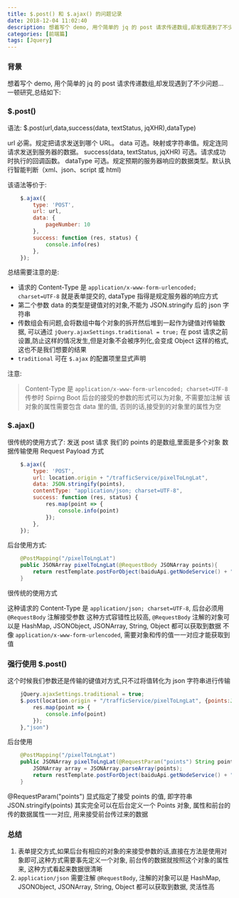 ```yaml
---
title: $.post() 和 $.ajax() 的问题记录
date: 2018-12-04 11:02:40
description: 想着写个 demo, 用个简单的 jq 的 post 请求传递数组,却发现遇到了不少问题...
categories: [前端篇]
tags: [Jquery]
---
```


<!-- more -->
### 背景
想着写个 demo, 用个简单的 jq 的 post 请求传递数组,却发现遇到了不少问题...
一顿研究,总结如下:

### $.post()
语法:
$.post(url,data,success(data, textStatus, jqXHR),dataType)

url	必需。规定把请求发送到哪个 URL。
data	可选。映射或字符串值。规定连同请求发送到服务器的数据。
success(data, textStatus, jqXHR)	可选。请求成功时执行的回调函数。
dataType	可选。规定预期的服务器响应的数据类型。默认执行智能判断（xml、json、script 或 html)

该语法等价于:

```js
    $.ajax({
        type: 'POST',
        url: url,
        data: {
            pageNumber: 10
        },
        success: function (res, status) {
            console.info(res)
        },
    });
```

总结需要注意的是: 
- 请求的 Content-Type 是 `application/x-www-form-urlencoded; charset=UTF-8` 就是表单提交的, dataType 指得是规定服务器的响应方式
- 第二个参数 data 的类型是键值对的对象,不能为 JSON.stringify 后的 json 字符串
- 传数组会有问题,会将数组中每个对象的拆开然后堆到一起作为键值对传输数据, 可以通过 `jQuery.ajaxSettings.traditional = true;` 在 post 请求之前设置,防止这样的情况发生,但是对象不会被序列化,会变成 Object 这样的格式,这也不是我们想要的结果
- `traditional` 可在 `$.ajax` 的配置项里显式声明

注意:

> Content-Type 是 `application/x-www-form-urlencoded; charset=UTF-8` 传参时
> Spirng Boot 后台的接受的参数的形式可以为对象, 不需要加注解
> 该对象的属性需要包含 data 里的值, 否则的话,接受到的对象里的属性为空

### $.ajax()
很传统的使用方式了:
发送 post 请求
我们的 points 的是数组,里面是多个对象
数据传输使用 Request Payload 方式


```javascript
    $.ajax({
        type: 'POST',
        url: location.origin + "/trafficService/pixelToLngLat",
        data: JSON.stringify(points),
        contentType: "application/json; charset=UTF-8",
        success: function (res, status) {
            res.map(point => {
                console.info(point)
            });
        },
    });
```

后台使用方式:

``` java
    @PostMapping("/pixelToLngLat")
    public JSONArray pixelToLngLat(@RequestBody JSONArray points){
        return restTemplate.postForObject(baiduApi.getNodeService() + "/traffic/pixelToLngLat",points,JSONArray.class);
    }
```

很传统的使用方式

这种请求的 Content-Type 是 `application/json; charset=UTF-8`, 后台必须用 `@RequestBody` 注解接受参数
这种方式容错性比较高, `@RequestBody` 注解的对象可以是 HashMap, JSONObject, JSONArray, String, Object 都可以获取到数据
不像 `application/x-www-form-urlencoded`, 需要对象和传的值一一对应才能获取到值


### 强行使用 $.post() 
这个时候我们参数还是传输的键值对方式,只不过将值转化为 json 字符串进行传输

```javascript
    jQuery.ajaxSettings.traditional = true;
    $.post(location.origin + "/trafficService/pixelToLngLat", {points:JSON.stringify(points)},function (res, status) {
        res.map(point => {
            console.info(point)
        });
    },"json")
```

后台使用

``` java 
    @PostMapping("/pixelToLngLat")
    public JSONArray pixelToLngLat(@RequestParam("points") String points){
        JSONArray array = JSONArray.parseArray(points);
        return restTemplate.postForObject(baiduApi.getNodeService() + "/traffic/pixelToLngLat",array,JSONArray.class);
    }
```


@RequestParam("points") 显式指定了接受 points 的值, 即字符串 JSON.stringify(points)
其实完全可以在后台定义一个 Points 对象, 属性和前台的传的数据属性一一对应, 用来接受前台传过来的数据

### 总结
1. 表单提交方式,如果后台有相应的对象的来接受参数的话,直接在方法是使用对象即可,这种方式需要事先定义一个对象, 前台传的数据就按照这个对象的属性来, 这种方式看起来数据很清晰
2. `application/json` 需要注解 `@RequestBody`, 注解的对象可以是 HashMap, JSONObject, JSONArray, String, Object 都可以获取到数据, 灵活性高
